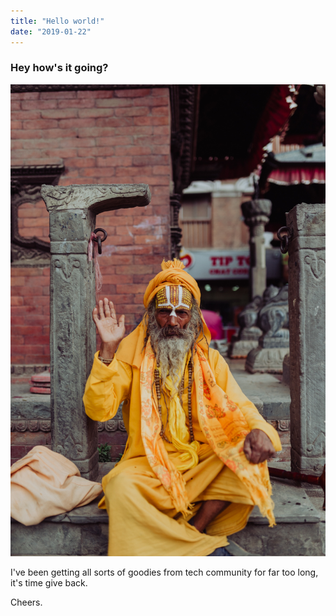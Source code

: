 ```yaml
---
title: "Hello world!"
date: "2019-01-22"
---
```


### Hey how's it going?

![alt](./oldman.jpg)

I've been getting all sorts of goodies from tech community for far too long, it's time give back.

Cheers.
